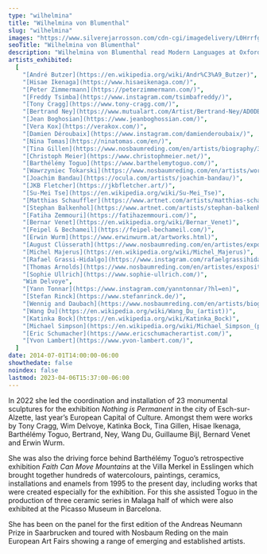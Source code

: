 ```yaml
---
type: "wilhelmina"
title: "Wilhelmina von Blumenthal"
slug: "wilhelmina"
images: "https://www.silverejarrosson.com/cdn-cgi/imagedelivery/L0HrrfgxmX01pIlKW6n82w/b038bc0e-02b7-4589-43ec-2304cc3ebc00/w=1280"
seoTitle: "Wilhelmina von Blumenthal"
description: "Wilhelmina von Blumenthal read Modern Languages at Oxford and achieved a Distinction in her Masters on Renaissance Art at the Warburg Institute in London. She cut her teeth in the world of contemporary art at the Nosbaum Reding Gallery in Luxembourg where she learned the internal running of a gallery and was introduced to the world of art fairs."
artists_exhibited:
  [
    "[André Butzer](https://en.wikipedia.org/wiki/Andr%C3%A9_Butzer)",
    "[Hisae Ikenaga](https://www.hisaeikenaga.com/)",
    "[Peter Zimmermann](https://peterzimmermann.com/)",
    "[Freddy Tsimba](https://www.instagram.com/tsimbafreddy/)",
    "[Tony Cragg](https://www.tony-cragg.com/)",
    "[Bertrand Ney](https://www.mutualart.com/Artist/Bertrand-Ney/AD0DBF5F6DAE761E)",
    "[Jean Boghosian](https://www.jeanboghossian.com/)",
    "[Vera Kox](https://verakox.com/)",
    "[Damien Déroubaix](https://www.instagram.com/damienderoubaix/)",
    "[Nina Tomas](https://ninatomas.com/en/)",
    "[Tina Gillen](https://www.nosbaumreding.com/en/artists/biography/3/tina-gillen-bio)",
    "[Christoph Meier](https://www.christophmeier.net/)",
    "[Barthélémy Toguo](https://www.barthelemytoguo.com/)",
    "[Wawrzyniec Tokarski](https://www.nosbaumreding.com/en/artists/works/11/wawrzyniec-tokarski-works)",
    "[Joachim Bandau](https://ocula.com/artists/joachim-bandau/)",
    "[JKB Fletcher](https://jkbfletcher.art/)",
    "[Su-Mei Tse](https://en.wikipedia.org/wiki/Su-Mei_Tse)",
    "[Matthias Schauffler](https://www.artnet.com/artists/matthias-schaufler/)",
    "[Stephan Balkenhol](https://www.artnet.com/artists/stephan-balkenhol/)",
    "[Fatiha Zemmouri](https://fatihazemmouri.com/)",
    "[Bernar Venet](https://en.wikipedia.org/wiki/Bernar_Venet)",
    "[Feipel & Bechameil](https://feipel-bechameil.com/)",
    "[Erwin Wurm](https://www.erwinwurm.at/artworks.html)",
    "[August Clüsserath](https://www.nosbaumreding.com/en/artistes/expositions/115/august-clusserath)",
    "[Michel Majerus](https://en.wikipedia.org/wiki/Michel_Majerus)",
    "[Rafael Grassi-Hidalgo](https://www.instagram.com/rafaelgrassihidalgo/?hl=en)",
    "[Thomas Arnolds](https://www.nosbaumreding.com/en/artistes/expositions/13634/thomas-arnolds)",
    "[Sophie Ullrich](https://www.sophie-ullrich.com/)",
    "Wim Delvoye",
    "[Yann Tonnar](https://www.instagram.com/yanntonnar/?hl=en)",
    "[Stefan Rinck](https://www.stefanrinck.de/)",
    "[Wennig and Daubach](https://www.nosbaumreding.com/en/artists/biography/10010/wennig-daubach-bio)",
    "[Wang Du](https://en.wikipedia.org/wiki/Wang_Du_(artist))",
    "[Katinka Bock](https://en.wikipedia.org/wiki/Katinka_Bock)",
    "[Michael Simpson](https://en.wikipedia.org/wiki/Michael_Simpson_(painter))",
    "[Eric Schumacher](https://www.ericschumacherartist.com/)",
    "[Yvon Lambert](https://www.yvon-lambert.com/)",
  ]
date: 2014-07-01T14:00:00-06:00
showthedate: false
noindex: false
lastmod: 2023-04-06T15:37:00-06:00
---
```


In 2022 she led the coordination and installation of 23 monumental sculptures for the exhibition _Nothing is Permanent_ in the city of Esch-sur-Alzette, last year’s European Capital of Culture. Amongst them were works by Tony Cragg, Wim Delvoye, Katinka Bock, Tina Gillen, Hisae Ikenaga, Barthélémy Toguo, Bertrand, Ney, Wang Du, Guillaume Bijl, Bernard Venet and Erwin Wurm.

She was also the driving force behind Barthélémy Toguo’s retrospective exhibition _Faith Can Move Mountains_ at the Villa Merkel in Esslingen which brought together hundreds of watercolours, paintings, ceramics, installations and enamels from 1995 to the present day, including works that were created especially for the exhibition. For this she assisted Toguo in the production of three ceramic series in Malaga half of which were also exhibited at the Picasso Museum in Barcelona.

She has been on the panel for the first edition of the Andreas Neumann Prize in Saarbrucken and toured with Nosbaum Reding on the main European Art Fairs showing a range of emerging and established artists.
